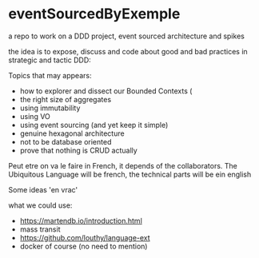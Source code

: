 # eventSourcedByExemple
a repo to work on a DDD project, event sourced architecture and spikes

the idea is to expose, discuss and code about good and bad practices in strategic and tactic DDD:

Topics that may appears:
- how to explorer and dissect our Bounded Contexts (
- the right size of aggregates
- using immutability
- using VO
- using event sourcing (and yet keep it simple)
- genuine hexagonal architecture
- not to be database oriented
- prove that nothing is CRUD actually



Peut etre on va le faire in French, it depends of the collaborators.
The Ubiquitous Language will be french, the technical parts will be ein english


Some ideas 'en vrac'

what we could use:
- https://martendb.io/introduction.html
- mass transit
- https://github.com/louthy/language-ext
- docker of course (no need to mention)
